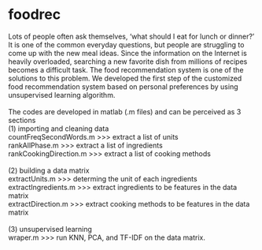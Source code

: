 # foodrec

Lots of people often ask themselves, ‘what should I eat for lunch or dinner?’  It is one of the common everyday questions, but people are struggling to come up with the new meal ideas. Since the information on the Internet is heavily overloaded, searching a new favorite dish from millions of recipes becomes a difficult task. The food recommendation system is one of the solutions to this problem. We developed the first step of the customized food recommendation system based on personal preferences by using unsupervised learning algorithm. <br/>
<br/>
The codes are developed in matlab (.m files) and can be perceived as 3 sections <br/>
(1) importing and cleaning data <br/>
countFreqSecondWords.m >>> extract a list of units <br/>
rankAllPhase.m >>> extract a list of ingredients <br/>
rankCookingDirection.m >>> extract a list of cooking methods <br/>
<br/>
(2) building a data matrix<br/>
extractUnits.m >>> determing the unit of each ingredients<br/>
extractIngredients.m >>> extract ingredients to be features in the data matrix<br/>
extractDirection.m >>> extract cooking methods to be features in the data matrix<br/>
<br/>
(3) unsupervised learning<br/>
wraper.m >>> run KNN, PCA, and TF-IDF on the data matrix.<br/>
